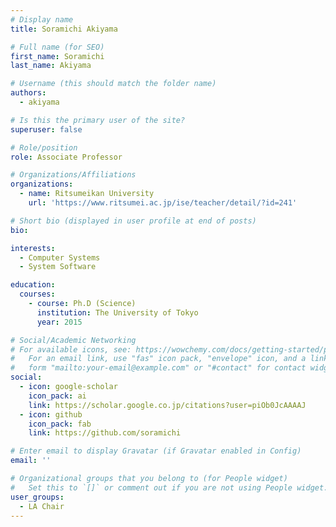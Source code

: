 ```yaml
---
# Display name
title: Soramichi Akiyama

# Full name (for SEO)
first_name: Soramichi
last_name: Akiyama

# Username (this should match the folder name)
authors:
  - akiyama

# Is this the primary user of the site?
superuser: false

# Role/position
role: Associate Professor

# Organizations/Affiliations
organizations:
  - name: Ritsumeikan University
    url: 'https://www.ritsumei.ac.jp/ise/teacher/detail/?id=241'

# Short bio (displayed in user profile at end of posts)
bio: 

interests:
  - Computer Systems
  - System Software

education:
  courses:
    - course: Ph.D (Science)
      institution: The University of Tokyo
      year: 2015

# Social/Academic Networking
# For available icons, see: https://wowchemy.com/docs/getting-started/page-builder/#icons
#   For an email link, use "fas" icon pack, "envelope" icon, and a link in the
#   form "mailto:your-email@example.com" or "#contact" for contact widget.
social:
  - icon: google-scholar
    icon_pack: ai
    link: https://scholar.google.co.jp/citations?user=piOb0JcAAAAJ
  - icon: github
    icon_pack: fab
    link: https://github.com/soramichi

# Enter email to display Gravatar (if Gravatar enabled in Config)
email: ''

# Organizational groups that you belong to (for People widget)
#   Set this to `[]` or comment out if you are not using People widget.
user_groups:
  - LA Chair
---
```

